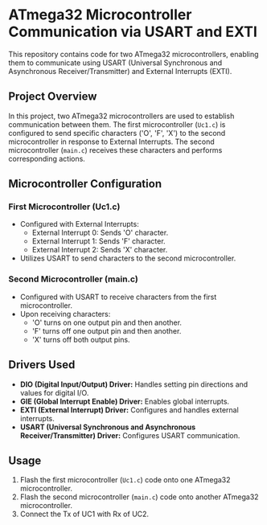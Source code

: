 # ATmega32 Microcontroller Communication via USART and EXTI

This repository contains code for two ATmega32 microcontrollers, enabling them to communicate using USART (Universal Synchronous and Asynchronous Receiver/Transmitter) and External Interrupts (EXTI). 

## Project Overview

In this project, two ATmega32 microcontrollers are used to establish communication between them. The first microcontroller (`Uc1.c`) is configured to send specific characters ('O', 'F', 'X') to the second microcontroller in response to External Interrupts. The second microcontroller (`main.c`) receives these characters and performs corresponding actions.

## Microcontroller Configuration

### First Microcontroller (Uc1.c)

- Configured with External Interrupts:
  - External Interrupt 0: Sends 'O' character.
  - External Interrupt 1: Sends 'F' character.
  - External Interrupt 2: Sends 'X' character.
- Utilizes USART to send characters to the second microcontroller.

### Second Microcontroller (main.c)

- Configured with USART to receive characters from the first microcontroller.
- Upon receiving characters:
  - 'O' turns on one output pin and then another.
  - 'F' turns off one output pin and then another.
  - 'X' turns off both output pins.

## Drivers Used

- **DIO (Digital Input/Output) Driver:** Handles setting pin directions and values for digital I/O.
- **GIE (Global Interrupt Enable) Driver:** Enables global interrupts.
- **EXTI (External Interrupt) Driver:** Configures and handles external interrupts.
- **USART (Universal Synchronous and Asynchronous Receiver/Transmitter) Driver:** Configures USART communication.

## Usage

1. Flash the first microcontroller (`Uc1.c`) code onto one ATmega32 microcontroller.
2. Flash the second microcontroller (`main.c`) code onto another ATmega32 microcontroller.
3. Connect the Tx of UC1 with Rx of UC2.

